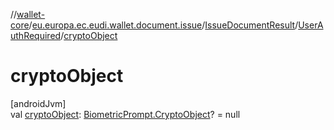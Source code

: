 //[wallet-core](../../../../index.md)/[eu.europa.ec.eudi.wallet.document.issue](../../index.md)/[IssueDocumentResult](../index.md)/[UserAuthRequired](index.md)/[cryptoObject](crypto-object.md)

# cryptoObject

[androidJvm]\
val [cryptoObject](crypto-object.md): [BiometricPrompt.CryptoObject](https://developer.android.com/reference/kotlin/androidx/biometric/BiometricPrompt.CryptoObject.html)? =
null
